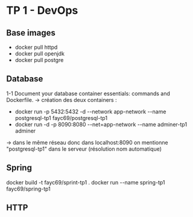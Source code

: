 # TP 1 - DevOps

## Base images

* docker pull httpd 
* docker pull openjdk
* docker pull postgre

## Database

1-1 Document your database container essentials: commands and Dockerfile.
-> création des deux containers :
* docker run -p 5432:5432 -d --network app-network --name postgresql-tp1 fayc69/postgresql-tp1 
* docker run -d -p 8090:8080 --net=app-network --name adminer-tp1 adminer

-> dans le même réseau donc dans localhost:8090 on mentionne "postgresql-tp1" dans le serveur (résolution nom automatique)

## Spring 
docker build -t fayc69/sprint-tp1 .
docker run --name spring-tp1 fayc69/spring-tp1

## HTTP

